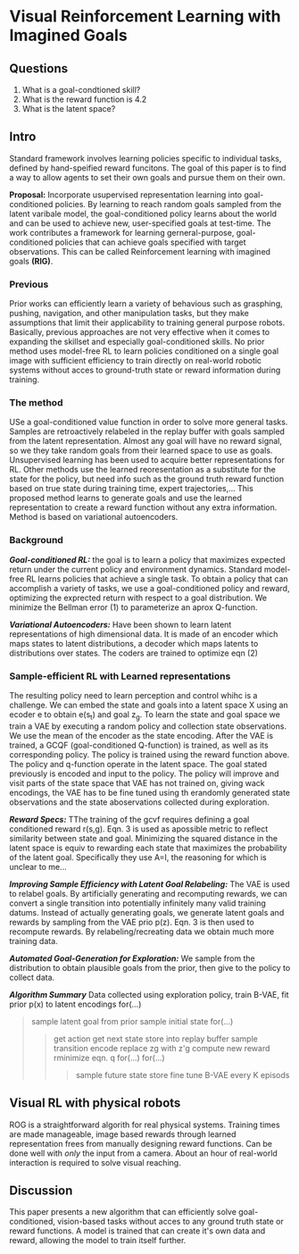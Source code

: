 # Visual Reinforcement Learning with Imagined Goals

## Questions
1. What is a goal-condtioned skill?
2. What is the reward function is 4.2
3. What is the latent space?

## Intro
Standard framework involves learning policies specific to individual tasks, defined by hand-speified reward funcitons. The goal of this paper is to find a way to allow agents to set their own goals and pursue them on their own.

**Proposal:** Incorporate usupervised representation learning into goal-conditioned policies. By learning to reach random goals sampled from the latent varibale model, the goal-conditioned policy learns about the world and can be used to achieve new, user-specified goals at test-time.
The work contributes a framework for learning gerneral-purpose, goal-conditioned policies that can achieve goals specified with target observations. This can be called Reinforcement learning with imagined goals **(RIG)**. 

### Previous 
Prior works can efficiently learn a variety of behavious such as grasphing, pushing, navigation, and other manipulation tasks, but they make assumptions that limit their applicability to training general purpose robots. 
Basically, previous approaches are not very effective when it comes to expanding the skillset and especially goal-conditioned skills. No prior method uses model-free RL to learn policies conditioned on a single goal  image with sufficient efficiency to train directly on real-world robotic systems without acces to ground-truth state or reward information during training.

### The method
USe a goal-conditioned value function in order to solve more general tasks. Samples are retroactively relabeled in the replay buffer with goals sampled from the latent representation. Almost any goal will have no reward signal, so we they take random goals from their learned space to use as goals.
Unsupervised learning has been used to acquire better representations for RL. Other methods use the learned reoresentation as a substitute for the state for the policy,  but need info such as the ground truth reward function based on true state during training time, expert trajectories,... 
This proposed method learns to generate goals and use the learned  representation to create a reward function without any extra information. Method is based on variational autoencoders.

### Background
***Goal-conditioned RL:***
the goal is to learn a policy that maximizes expected return under the current policy and environment  dynamics. Standard model-free RL learns policies that achieve a single task. To obtain a policy that can accomplish a variety of tasks, we use a goal-conditioned policy and reward, optimizing the exprected return with respect to a goal distribution. We minimize the Bellman error (1) to parameterize an aprox Q-function.

***Variational Autoencoders:***
Have been shown to learn latent representations of high dimensional data. It is made of an encoder which maps states to latent distributions, a decoder which maps latents to distributions over states. The coders are trained to optimize eqn (2)

### Sample-efficient RL with Learned representations
The resulting policy need to learn perception and control whihc is a challenge.  We can embed the state and goals into a latent space X using an ecoder e to obtain e(s<sub>t</sub>) and goal z<sub>g</sub>. To learn the state and goal space we train a VAE by executing a random policy and collection state observations. We use the mean of the encoder as the state encoding.
After the VAE is trained, a GCQF (goal-conditioned Q-function) is trained, as well as its corresponding policy. The policy is trained using the reward function above. The policy and q-function operate in the latent space. The goal stated previously is encoded and input to the policy. 
The policy will improve and visit parts of the state space that VAE has not trained on, giving wack encodings, the VAE has to be fine tuned using th erandomly generated state observations and the state aboservations collected during exploration.

***Reward Specs:***
TThe training of the gcvf requires defining  a goal conditioned reward r(s,g). Eqn. 3 is used as apossible metric to  reflect similarity between state and goal. Minimizing the squared distance in the latent space is equiv to rewarding each state that maximizes the probability of the latent goal. Specifically they use A=I, the reasoning for which is unclear to me...

***Improving Sample Efficiency with Latent Goal Relabeling:***
The VAE is used to relabel goals. By artificially generating and recomputing rewards, we can convert a single transition into potentially infinitely many valid training datums. Instead of actually generating goals, we generate latent goals and rewards by sampling from the VAE prio p(z). Eqn. 3 is then used to recompute rewards. By relabeling/recreating data we obtain much more training data. 

***Automated Goal-Generation for Exploration:***
We sample from the distribution to obtain plausible goals from the prior, then give to the policy to collect data.

***Algorithm Summary***
Data collected using exploration policy, train B-VAE, fit prior p(x) to latent encodings
for(...)
> sample latent goal from prior
> sample initial state
> for(...)
> > get action 
> > get next state
> > store into replay buffer
> > sample transition
> > encode
> > replace zg with z'g
> > compute new reward
> > rminimize eqn. q
> for(...)
> > for(...)
> > > sample future state
> > > store
> fine tune B-VAE every K episods

## Visual RL with physical robots
ROG  is a straightforward algorith for real physical systems. Training times are made manageable, image based rewards through learned representation frees from manually designing reward functions. Can be done well with *only* the input from a camera. About an hour of real-world interaction is required to solve visual reaching. 

## Discussion
This paper presents a new algorithm that can efficiently solve goal-conditioned, vision-based tasks without acces to any ground truth state or reward functions. A model is trained that can create it's own data and reward, allowing the model to train itself further.
